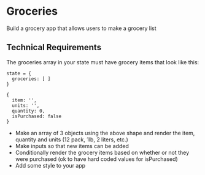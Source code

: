 

# Groceries

Build a grocery app that allows users to make a grocery list
## Technical Requirements

The groceries array in your state must have grocery items that look like this:
    
    state = {
      groceries: [ ]
    }
    
    {
      item: '',
      units: '',
      quantity: 0,
      isPurchased: false
    }
        
- Make an array of 3 objects using the above shape and render the item, quantity and units (12 pack, 1lb, 2 liters, etc.)
- Make inputs so that new items can be added
- Conditionally render the grocery items based on whether or not they were purchased (ok to have hard coded values for isPurchased)
- Add some style to your app
